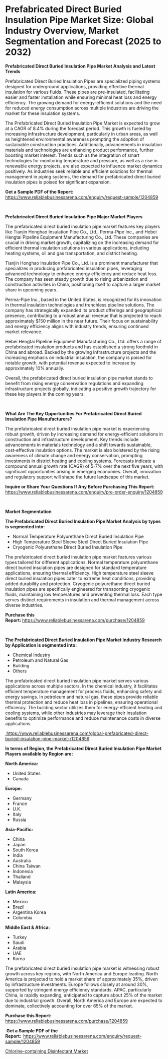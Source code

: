 <p><h1>Prefabricated Direct Buried Insulation Pipe Market Size: Global Industry Overview, Market Segmentation and Forecast (2025 to 2032)</h1></p><p><strong>Prefabricated Direct Buried Insulation Pipe Market Analysis and Latest Trends</strong></p>
<p><p>Prefabricated Direct Buried Insulation Pipes are specialized piping systems designed for underground applications, providing effective thermal insulation for various fluids. These pipes are pre-insulated, facilitating easier and faster installation while ensuring minimal heat loss and energy efficiency. The growing demand for energy-efficient solutions and the need for reduced energy consumption across multiple industries are driving the market for these insulation systems. </p><p>The Prefabricated Direct Buried Insulation Pipe Market is expected to grow at a CAGR of 8.4% during the forecast period. This growth is fueled by increasing infrastructure development, particularly in urban areas, as well as heightened environmental awareness prompting the adoption of sustainable construction practices. Additionally, advancements in insulation materials and technologies are enhancing product performance, further boosting market interest. Trends such as the integration of smart technologies for monitoring temperature and pressure, as well as a rise in renewable energy projects, are also expected to influence market dynamics positively. As industries seek reliable and efficient solutions for thermal management in piping systems, the demand for prefabricated direct buried insulation pipes is poised for significant expansion.</p></p>
<p><strong>Get a Sample PDF of the Report:&nbsp;</strong> <a href="https://www.reliablebusinessarena.com/enquiry/request-sample/1204859?utm_campaign=2033&utm_medium=2&utm_source=Github&utm_content=ia&utm_term=26032025&utm_id=prefabricated-direct-buried-insulation-pipe">https://www.reliablebusinessarena.com/enquiry/request-sample/1204859</a></p>
<p>&nbsp;</p>
<p><strong>Prefabricated Direct Buried Insulation Pipe Major Market Players</strong></p>
<p><p>The prefabricated direct buried insulation pipe market features key players like Tianjin Honghao Insulation Pipe Co., Ltd., Perma-Pipe Inc., and Hebei Hengtai Pipeline Equipment Manufacturing Co., Ltd. These companies are crucial in driving market growth, capitalizing on the increasing demand for efficient thermal insulation solutions in various applications, including heating systems, oil and gas transportation, and district heating.</p><p>Tianjin Honghao Insulation Pipe Co., Ltd. is a prominent manufacturer that specializes in producing prefabricated insulation pipes, leveraging advanced technology to enhance energy efficiency and reduce heat loss. The company has seen steady growth due to rising urbanization and construction activities in China, positioning itself to capture a larger market share in upcoming years. </p><p>Perma-Pipe Inc., based in the United States, is recognized for its innovation in thermal insulation technologies and trenchless pipeline solutions. The company has strategically expanded its product offerings and geographical presence, contributing to a robust annual revenue that is projected to reach approximately $150 million in the near future. Their focus on sustainability and energy efficiency aligns with industry trends, ensuring continued market relevance.</p><p>Hebei Hengtai Pipeline Equipment Manufacturing Co., Ltd. offers a range of prefabricated insulation products and has established a strong foothold in China and abroad. Backed by the growing infrastructure projects and the increasing emphasis on industrial insulation, the company is poised for notable growth, with potential revenue expected to increase by approximately 10% annually.</p><p>Overall, the prefabricated direct buried insulation pipe market stands to benefit from rising energy conservation regulations and expanding infrastructure projects globally, indicating a positive growth trajectory for these key players in the coming years.</p></p>
<p>&nbsp;</p>
<p><strong>What Are The Key Opportunities For Prefabricated Direct Buried Insulation Pipe Manufacturers?</strong></p>
<p><p>The prefabricated direct buried insulation pipe market is experiencing robust growth, driven by increasing demand for energy-efficient solutions in construction and infrastructure development. Key trends include advancements in materials technology and a shift towards sustainable, cost-effective insulation options. The market is also bolstered by the rising awareness of climate change and energy conservation, prompting investments in district heating and cooling systems. Forecasts indicate a compound annual growth rate (CAGR) of 5-7% over the next five years, with significant opportunities arising in emerging economies. Overall, innovation and regulatory support will shape the future landscape of this market.</p></p>
<p><strong>Inquire or Share Your Questions If Any Before Purchasing This Report:</strong> <a href="https://www.reliablebusinessarena.com/enquiry/pre-order-enquiry/1204859?utm_campaign=2033&utm_medium=2&utm_source=Github&utm_content=ia&utm_term=26032025&utm_id=prefabricated-direct-buried-insulation-pipe">https://www.reliablebusinessarena.com/enquiry/pre-order-enquiry/1204859</a></p>
<p>&nbsp;</p>
<p><strong>Market Segmentation</strong></p>
<p><strong>The Prefabricated Direct Buried Insulation Pipe Market Analysis by types is segmented into:</strong></p>
<p><ul><li>Normal Temperature Polyurethane Direct Buried Insulation Pipe</li><li>High Temperature Steel Sleeve Steel Direct Buried Insulation Pipe</li><li>Cryogenic Polyurethane Direct Buried Insulation Pipe</li></ul></p>
<p><p>The prefabricated direct buried insulation pipe market features various types tailored for different applications. Normal temperature polyurethane direct buried insulation pipes are designed for standard temperature applications, ensuring thermal efficiency. High temperature steel sleeve direct buried insulation pipes cater to extreme heat conditions, providing added durability and protection. Cryogenic polyurethane direct buried insulation pipes are specifically engineered for transporting cryogenic fluids, maintaining low temperatures and preventing thermal loss. Each type serves distinct requirements in insulation and thermal management across diverse industries.</p></p>
<p><strong>Purchase this Report:&nbsp;</strong><a href="https://www.reliablebusinessarena.com/purchase/1204859?utm_campaign=2033&utm_medium=2&utm_source=Github&utm_content=ia&utm_term=26032025&utm_id=prefabricated-direct-buried-insulation-pipe">https://www.reliablebusinessarena.com/purchase/1204859</a></p>
<p>&nbsp;</p>
<p><strong>The Prefabricated Direct Buried Insulation Pipe Market Industry Research by Application is segmented into:</strong></p>
<p><ul><li>Chemical Industry</li><li>Petroleum and Natural Gas</li><li>Building</li><li>Others</li></ul></p>
<p><p>The prefabricated direct buried insulation pipe market serves various applications across multiple sectors. In the chemical industry, it facilitates efficient temperature management for process fluids, enhancing safety and energy savings. In petroleum and natural gas, these pipes provide reliable thermal protection and reduce heat loss in pipelines, ensuring operational efficiency. The building sector utilizes them for energy-efficient heating and cooling systems, while other industries may leverage their insulation benefits to optimize performance and reduce maintenance costs in diverse applications.</p></p>
<p><a href="https://www.reliablebusinessarena.com/global-prefabricated-direct-buried-insulation-pipe-market-r1204859?utm_campaign=2033&utm_medium=2&utm_source=Github&utm_content=ia&utm_term=26032025&utm_id=prefabricated-direct-buried-insulation-pipe">&nbsp;https://www.reliablebusinessarena.com/global-prefabricated-direct-buried-insulation-pipe-market-r1204859</a></p>
<p><strong>In terms of Region, the Prefabricated Direct Buried Insulation Pipe Market Players available by Region are:</strong></p>
<p>
    <p> <strong> North America: </strong>
        <ul>
            <li>United States</li>
            <li>Canada</li>
        </ul>
        </p> 
    <p> <strong> Europe: </strong>
        <ul>
            <li>Germany</li>
            <li>France</li>
            <li>U.K.</li>
            <li>Italy</li>
            <li>Russia</li>
        </ul>
        </p> 
    <p> <strong> Asia-Pacific: </strong>
        <ul>
            <li>China</li>
            <li>Japan</li>
            <li>South Korea</li>
            <li>India</li>
            <li>Australia</li>
            <li>China Taiwan</li>
            <li>Indonesia</li>
            <li>Thailand</li>
            <li>Malaysia</li>
        </ul>
        </p> 
    <p> <strong> Latin America: </strong>
        <ul>
            <li>Mexico</li>
            <li>Brazil</li>
            <li>Argentina Korea</li>
            <li>Colombia</li>
        </ul>
        </p> 
    <p> <strong> Middle East & Africa: </strong>
        <ul>
            <li>Turkey</li>
            <li>Saudi</li>
            <li>Arabia</li>
            <li>UAE</li>
            <li>Korea</li>
        </ul>
    </p>
    </p>
<p><p>The prefabricated direct buried insulation pipe market is witnessing robust growth across key regions, with North America and Europe leading. North America is projected to hold a market share of approximately 35%, driven by infrastructure investments. Europe follows closely at around 30%, supported by stringent energy efficiency standards. APAC, particularly China, is rapidly expanding, anticipated to capture about 25% of the market due to industrial growth. Overall, North America and Europe are expected to dominate, collectively accounting for over 65% of the market.</p></p>
<p><strong>Purchase this Report: </strong><a href="https://www.reliablebusinessarena.com/purchase/1204859?utm_campaign=2033&utm_medium=2&utm_source=Github&utm_content=ia&utm_term=26032025&utm_id=prefabricated-direct-buried-insulation-pipe">https://www.reliablebusinessarena.com/purchase/1204859</a></p>
<p>&nbsp;<strong>Get a Sample PDF of the Report:&nbsp;&nbsp;</strong><a href="https://www.reliablebusinessarena.com/enquiry/request-sample/1204859?utm_campaign=2033&utm_medium=2&utm_source=Github&utm_content=ia&utm_term=26032025&utm_id=prefabricated-direct-buried-insulation-pipe">https://www.reliablebusinessarena.com/enquiry/request-sample/1204859</a></p>
<p><strong></strong></p>
<p><p><a href="https://github.com/mahnoor2003/Market-Research-Report-List-7/blob/main/chlorine-containing-disinfectant-market.md?utm_campaign=2033&utm_medium=2&utm_source=Github&utm_content=ia&utm_term=26032025&utm_id=prefabricated-direct-buried-insulation-pipe">Chlorine-containing Disinfectant Market</a></p></p>